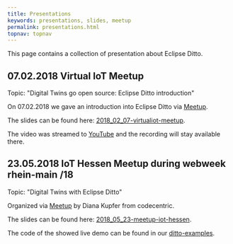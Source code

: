 ```yaml
---
title: Presentations
keywords: presentations, slides, meetup
permalink: presentations.html
topnav: topnav
---
```


This page contains a collection of presentation about Eclipse Ditto.

## 07.02.2018 Virtual IoT Meetup

Topic: "Digital Twins go open source: Eclipse Ditto introduction"

On 07.02.2018 we gave an introduction into Eclipse Ditto via [Meetup](https://www.meetup.com/Virtual-IoT/events/247048104/).

The slides can be found here: [2018_02_07-virtualiot-meetup](slides/2018_02_07-virtualiot-meetup/index.html).

The video was streamed to [YouTube](https://youtu.be/NpC4ROGqwKc) and the recording will stay available there.

## 23.05.2018 IoT Hessen Meetup during webweek rhein-main /18

Topic: "Digital Twins with Eclipse Ditto"

Organized via [Meetup](https://www.meetup.com/IoT-Hessen/events/248886802/) by Diana Kupfer from codecentric.

The slides can be found here: [2018_05_23-meetup-iot-hessen](slides/2018_05_23-meetup-iot-hessen/index.html).

The code of the showed live demo can be found in our [ditto-examples](https://github.com/eclipse/ditto-examples/tree/master/octopus-via-hono).
